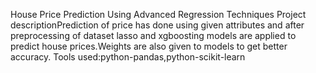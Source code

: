 House Price Prediction Using Advanced Regression Techniques
Project descriptionPrediction of price has done using given attributes and after preprocessing of dataset lasso and xgboosting models are applied to predict house prices.Weights are also given to models to get better accuracy.
Tools used:python-pandas,python-scikit-learn